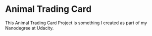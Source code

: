 # Animal Trading Card
This Animal Trading Card Project is something I created as part of my Nanodegree at Udacity.


